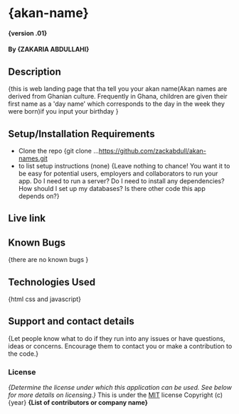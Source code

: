 # {akan-name}

#### {version .01}

#### By **{ZAKARIA ABDULLAHI}**

## Description

{this is web landing page that tha tell you your akan name(Akan names are derived from Ghanian culture. Frequently in Ghana, children are given their first name as a 'day name' which corresponds to the day in the week they were born)if you input your birthday }

## Setup/Installation Requirements

- Clone the repo {git clone ...https://github.com/zackabdull/akan-names.git
- to list setup instructions (none)
  {Leave nothing to chance! You want it to be easy for potential users, employers and collaborators to run your app. Do I need to run a server? Do I need to install any dependencies? How should I set up my databases? Is there other code this app depends on?}

## Live link

## Known Bugs

{there are no known bugs }

## Technologies Used

{html css and javascript}

## Support and contact details

{Let people know what to do if they run into any issues or have questions, ideas or concerns. Encourage them to contact you or make a contribution to the code.}

### License

_{Determine the license under which this application can be used. See below for more details on licensing.}_
This is under the [MIT](LICENSE) license
Copyright (c) {year} **{List of contributors or company name}**
